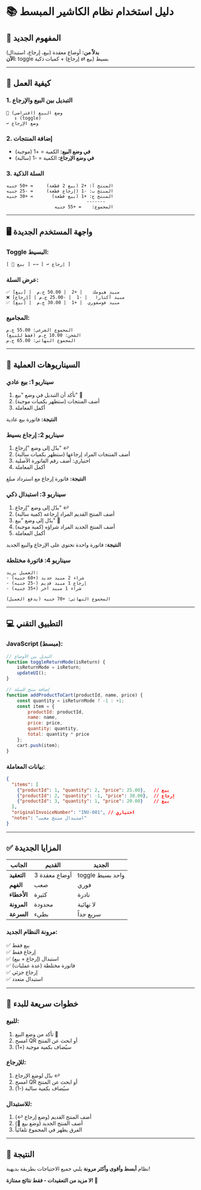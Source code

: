 # 📚 دليل استخدام نظام الكاشير المبسط

## 🎯 المفهوم الجديد

**بدلاً من:** أوضاع معقدة (بيع، إرجاع، استبدال)  
**الآن:** toggle بسيط (بيع ⇄ إرجاع) + كميات ذكية

---

## 🔄 **كيفية العمل**

### **1. التبديل بين البيع والإرجاع**
```
🛒 وضع البيع (افتراضي)
   ↕️ (toggle)
↩️ وضع الإرجاع
```

### **2. إضافة المنتجات**
- **في وضع البيع:** الكمية = +1 (موجبة)
- **في وضع الإرجاع:** الكمية = -1 (سالبة)

### **3. السلة الذكية**
```
المنتج أ: +2 (بيع 2 قطعة)     = +50 جنيه
المنتج ب: -1 (إرجاع قطعة)     = -25 جنيه
المنتج ج: +1 (بيع قطعة)       = +30 جنيه
                              -------
                  المجموع:    = +55 جنيه
```

---

## 🖥️ **واجهة المستخدم الجديدة**

### **Toggle البسيط:**
```html
[ 🛒 بيع ] ←→ [ ↩️ إرجاع ]
```

### **عرض السلة:**
```
✅ مبيد هيومك    | +2  | 50.00 ج.م  | [بيع]
❌ مبيد أكتارا   | -1  | -25.00 ج.م | [إرجاع]
✅ مبيد فوسفوري  | +1  | 30.00 ج.م  | [بيع]
```

### **المجاميع:**
```
المجموع الفرعي: 55.00 ج.م
الشحن: 10.00 ج.م (فقط للبيع)
المجموع النهائي: 65.00 ج.م
```

---

## 📝 **السيناريوهات العملية**

### **سيناريو 1: بيع عادي**
1. تأكد أن التبديل في وضع "بيع" 🛒
2. أضف المنتجات (ستظهر بكميات موجبة)
3. أكمل المعاملة

**النتيجة:** فاتورة بيع عادية

### **سيناريو 2: إرجاع بسيط**
1. بدّل إلى وضع "إرجاع" ↩️
2. أضف المنتجات المراد إرجاعها (ستظهر بكميات سالبة)
3. اختياري: أضف رقم الفاتورة الأصلية
4. أكمل المعاملة

**النتيجة:** فاتورة إرجاع مع استرداد مبلغ

### **سيناريو 3: استبدال ذكي**
1. بدّل إلى وضع "إرجاع" ↩️
2. أضف المنتج القديم المراد إرجاعه (كمية سالبة)
3. بدّل إلى وضع "بيع" 🛒  
4. أضف المنتج الجديد المراد شراؤه (كمية موجبة)
5. أكمل المعاملة

**النتيجة:** فاتورة واحدة تحتوي على الإرجاع والبيع الجديد

### **سيناريو 4: فاتورة مختلطة**
```
العميل يريد:
- شراء 2 مبيد جديد (+60 جنيه)
- إرجاع 1 مبيد قديم (-25 جنيه)
- شراء 1 مبيد آخر (+35 جنيه)

المجموع النهائي: +70 جنيه (يدفع العميل)
```

---

## 💻 **التطبيق التقني**

### **JavaScript (مبسط):**
```javascript
// التبديل بين الأوضاع
function toggleReturnMode(isReturn) {
    isReturnMode = isReturn;
    updateUI();
}

// إضافة منتج للسلة
function addProductToCart(productId, name, price) {
    const quantity = isReturnMode ? -1 : +1;
    const item = {
        productId: productId,
        name: name,
        price: price,
        quantity: quantity,
        total: quantity * price
    };
    cart.push(item);
}
```

### **بيانات المعاملة:**
```json
{
  "items": [
    {"productId": 1, "quantity": 2, "price": 25.00},   // بيع
    {"productId": 2, "quantity": -1, "price": 30.00},  // إرجاع  
    {"productId": 3, "quantity": 1, "price": 20.00}    // بيع
  ],
  "originalInvoiceNumber": "INV-001", // اختياري
  "notes": "استبدال منتج معيب"
}
```

---

## ✅ **المزايا الجديدة**

| الجانب | القديم | الجديد |
|---------|--------|--------|
| **التعقيد** | 3 أوضاع معقدة | toggle واحد بسيط |
| **الفهم** | صعب | فوري |
| **الأخطاء** | كثيرة | نادرة |
| **المرونة** | محدودة | لا نهائية |
| **السرعة** | بطيء | سريع جداً |

### **مرونة النظام الجديد:**
✅ بيع فقط  
✅ إرجاع فقط  
✅ استبدال (إرجاع + بيع)  
✅ فاتورة مختلطة (عدة عمليات)  
✅ إرجاع جزئي  
✅ استبدال متعدد  

---

## 🚀 **خطوات سريعة للبدء**

### **للبيع:**
1. تأكد من وضع البيع 🛒
2. امسح QR أو ابحث عن المنتج  
3. سيُضاف بكمية موجبة (+1)

### **للإرجاع:**
1. بدّل لوضع الإرجاع ↩️
2. امسح QR أو ابحث عن المنتج
3. سيُضاف بكمية سالبة (-1)

### **للاستبدال:**
1. أضف المنتج القديم (وضع إرجاع ↩️)
2. أضف المنتج الجديد (وضع بيع 🛒)
3. الفرق يظهر في المجموع تلقائياً

---

## 🎉 **النتيجة**

نظام **أبسط وأقوى وأكثر مرونة** يلبي جميع الاحتياجات بطريقة بديهية!

**لا مزيد من التعقيدات - فقط نتائج ممتازة! 🚀**

